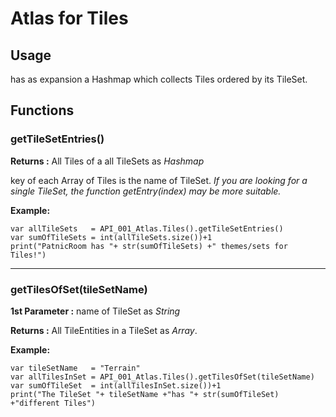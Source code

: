 # Atlas for Tiles

## Usage
has as expansion a Hashmap which collects Tiles ordered by its TileSet.

## Functions

### getTileSetEntries()
**Returns :**  All Tiles of a all TileSets as *Hashmap* 

key of each Array of Tiles is the name of TileSet. 
*If you are looking for a single TileSet, the function getEntry(index) may be more suitable.*  

**Example:**  
```
var allTileSets   = API_001_Atlas.Tiles().getTileSetEntries()
var sumOfTileSets = int(allTileSets.size())+1
print("PatnicRoom has "+ str(sumOfTileSets) +" themes/sets for Tiles!")
```  
  
---  
  
### getTilesOfSet(tileSetName)  
**1st Parameter :** name of TileSet as *String*  

**Returns :** All TileEntities in a TileSet as *Array*.  

**Example:**  
```
var tileSetName   = "Terrain"
var allTilesInSet = API_001_Atlas.Tiles().getTilesOfSet(tileSetName)
var sumOfTileSet  = int(allTilesInSet.size())+1
print("The TileSet "+ tileSetName +"has "+ str(sumOfTileSet) +"different Tiles")
```  
  










